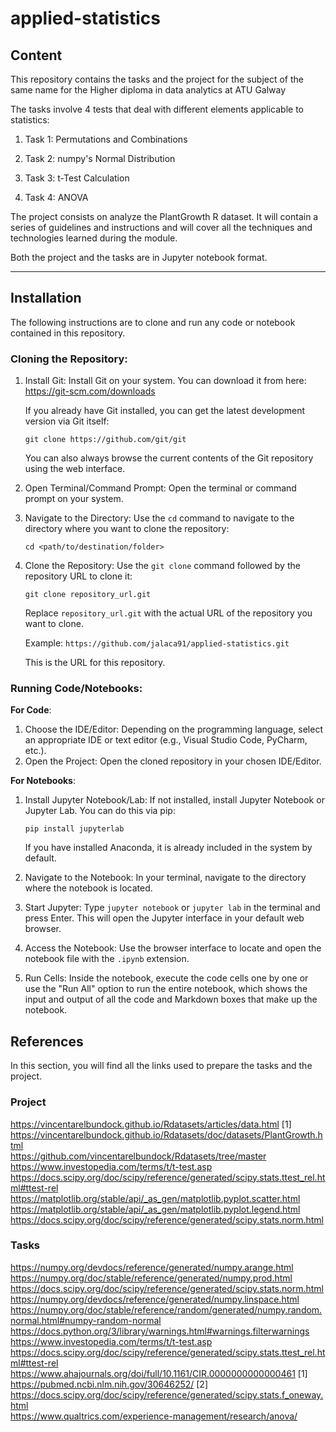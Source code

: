 # applied-statistics

## Content
This repository contains the tasks and the project for the subject of the same name for the Higher diploma in data analytics at ATU Galway

The tasks involve 4 tests that deal with different elements applicable to statistics:

1) Task 1: Permutations and Combinations

2) Task 2: numpy's Normal Distribution

3) Task 3: t-Test Calculation

4) Task 4: ANOVA

The project consists on analyze the PlantGrowth R dataset.
It will contain a series of guidelines and instructions and will cover all the techniques and technologies learned during the module.  

Both the project and the tasks are in Jupyter notebook format.  

***  

## Installation

The following instructions are to clone and run any code or notebook contained in this repository.  

### **Cloning the Repository**:  

1. Install Git: Install Git on your system. You can download it from here:  
   https://git-scm.com/downloads  

   If you already have Git installed, you can get the latest development version via Git itself:

   `git clone https://github.com/git/git`

   You can also always browse the current contents of the Git repository using the web interface.

2. Open Terminal/Command Prompt: Open the terminal or command prompt on your system.

3. Navigate to the Directory: Use the `cd` command to navigate to the directory where you want to clone the repository:  

   `cd <path/to/destination/folder>`

4. Clone the Repository: Use the `git clone` command followed by the repository URL to clone it:  

   `git clone repository_url.git`
   
   Replace `repository_url.git` with the actual URL of the repository you want to clone.  

   Example: `https://github.com/jalaca91/applied-statistics.git`  

   This is the URL for this repository.

### **Running Code/Notebooks**:  

**For Code**:  
1. Choose the IDE/Editor: Depending on the programming language, select an appropriate IDE or text editor (e.g., Visual Studio Code, PyCharm, etc.).  
2. Open the Project: Open the cloned repository in your chosen IDE/Editor.  

**For Notebooks**:  
1. Install Jupyter Notebook/Lab: If not installed, install Jupyter Notebook or Jupyter Lab. You can do this via pip:  

   `pip install jupyterlab`  

   If you have installed Anaconda, it is already included in the system by default.  

2. Navigate to the Notebook: In your terminal, navigate to the directory where the notebook is located.  

3. Start Jupyter: Type `jupyter notebook` or `jupyter lab` in the terminal and press Enter. This will open the Jupyter interface in your default web browser.  

4. Access the Notebook: Use the browser interface to locate and open the notebook file with the `.ipynb` extension.  

5. Run Cells: Inside the notebook, execute the code cells one by one or use the "Run All" option to run the entire notebook, which shows the input and output of all the code and Markdown boxes that make up the notebook.  

## References  

In this section, you will find all the links used to prepare the tasks and the project.  

### Project  

https://vincentarelbundock.github.io/Rdatasets/articles/data.html [1]  
https://vincentarelbundock.github.io/Rdatasets/doc/datasets/PlantGrowth.html  
https://github.com/vincentarelbundock/Rdatasets/tree/master  
https://www.investopedia.com/terms/t/t-test.asp  
https://docs.scipy.org/doc/scipy/reference/generated/scipy.stats.ttest_rel.html#ttest-rel  
https://matplotlib.org/stable/api/_as_gen/matplotlib.pyplot.scatter.html  
https://matplotlib.org/stable/api/_as_gen/matplotlib.pyplot.legend.html  
https://docs.scipy.org/doc/scipy/reference/generated/scipy.stats.norm.html   


### Tasks  

https://numpy.org/devdocs/reference/generated/numpy.arange.html  
https://numpy.org/doc/stable/reference/generated/numpy.prod.html 
https://docs.scipy.org/doc/scipy/reference/generated/scipy.stats.norm.html  
https://numpy.org/devdocs/reference/generated/numpy.linspace.html  
https://numpy.org/doc/stable/reference/random/generated/numpy.random.normal.html#numpy-random-normal  
https://docs.python.org/3/library/warnings.html#warnings.filterwarnings  
https://www.investopedia.com/terms/t/t-test.asp  
https://docs.scipy.org/doc/scipy/reference/generated/scipy.stats.ttest_rel.html#ttest-rel  
https://www.ahajournals.org/doi/full/10.1161/CIR.0000000000000461 [1]  
https://pubmed.ncbi.nlm.nih.gov/30646252/ [2]
https://docs.scipy.org/doc/scipy/reference/generated/scipy.stats.f_oneway.html  
https://www.qualtrics.com/experience-management/research/anova/  



